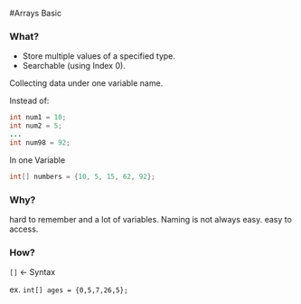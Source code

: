 #Arrays Basic

### What?

- Store multiple values of a specified type.
- Searchable (using Index 0).

Collecting data under one variable name.

Instead of:
````java
int num1 = 10;
int num2 = 5;
...
int num98 = 92;
````
In one Variable
 ````java
 int[] numbers = {10, 5, 15, 62, 92};
 ````


### Why?
hard to remember and a lot of variables.
Naming is not always easy.
easy to access.


### How?
``[]``   <- Syntax

ex. ``int[] ages = {0,5,7,26,5};``